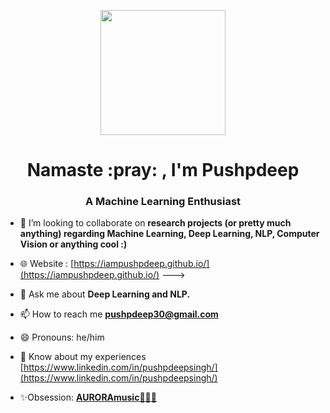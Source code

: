 <p align="center"> <img src="https://octodex.github.com/images/welcometocat.png" height="200px" width="200px"> </p>

<h1 align="center">Namaste :pray: , I'm Pushpdeep</h1>
<h3 align="center">A Machine Learning Enthusiast</h3>


<!---- 💻I have previously --->

<!---- 👨‍🏫I have also worked with the --->
  

<!---- 🩺I even have a couple of --->

<!---- 🔭 I’m currently working on a --->

<!---- 🌱 I’m currently learning **Pytorch, Tensorflow.** --->

- 👯 I’m looking to collaborate on **research projects (or pretty much anything) regarding Machine Learning, Deep Learning, NLP, Computer Vision or anything cool :)**

- 🌐 Website : [https://iampushpdeep.github.io/](https://iampushpdeep.github.io/) --->

- 💬 Ask me about **Deep Learning and NLP.**

- 📫 How to reach me **pushpdeep30@gmail.com**

- 😄 Pronouns: he/him

- 📄 Know about my experiences [https://www.linkedin.com/in/pushpdeepsingh/](https://www.linkedin.com/in/pushpdeepsingh/)

- ✨Obsession: **[AURORAmusic🧝‍♀️🎤](https://open.spotify.com/playlist/0kEuxyTNWLMX9V2cmZjyAS?si=fa22dac8a8a149e0)**

